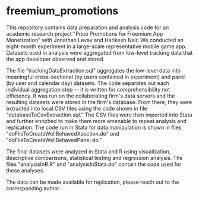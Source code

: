 # freemium_promotions

This repository contains data preparation and analysis code for an academic research project "Price Promotions for Freemium App Monetization" with Jonathan Levav and Harikesh Nair. We conducted an eight-month experiment in a large-scale representative mobile game app. Datasets used in analysis were aggregated from low-level tracking data that the app developer observed and stored.

The file "trackingDataExtraction.sql" aggregates the low-level data into meaningful cross-sectional (by users contained in experiment) and panel (by user and calendar day) datasets. The code separates out each individual aggregation step -- it is written for comprehensibility not efficiency. It was run on the collaborating firm's data servers and the resulting datasets were stored in the firm's database. From there, they were extracted into local CSV files using the code shown in file "databaseToCsvExtraction.sql." The CSV files were then imported into Stata and further enriched to make them more amenable to repeat analysis and replication. The code run in Stata for data manipulation is shown in files "doFileToCreateWellBehavedXsection.do" and "doFileToCreateWellBehavedPanel.do."

The final datasets were analyzed in Stata and R using visualization, descriptive comparisons, statistical testing and regression analysis. The files "analysisInR.R" and "analysisInStata.do" contain the code used for these analyses.

The data can be made available for replication, please reach out to the corresponding author.
